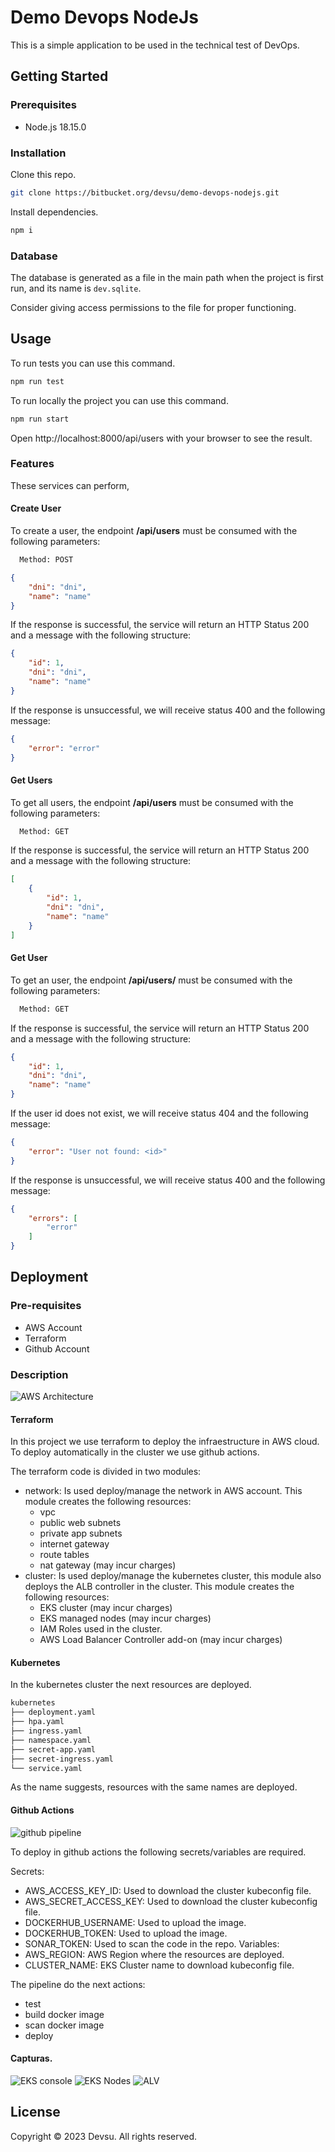 # Demo Devops NodeJs

This is a simple application to be used in the technical test of DevOps.

## Getting Started

### Prerequisites

- Node.js 18.15.0

### Installation

Clone this repo.

```bash
git clone https://bitbucket.org/devsu/demo-devops-nodejs.git
```

Install dependencies.

```bash
npm i
```

### Database

The database is generated as a file in the main path when the project is first run, and its name is `dev.sqlite`.

Consider giving access permissions to the file for proper functioning.

## Usage

To run tests you can use this command.

```bash
npm run test
```

To run locally the project you can use this command.

```bash
npm run start
```

Open http://localhost:8000/api/users with your browser to see the result.

### Features

These services can perform,

#### Create User

To create a user, the endpoint **/api/users** must be consumed with the following parameters:

```bash
  Method: POST
```

```json
{
    "dni": "dni",
    "name": "name"
}
```

If the response is successful, the service will return an HTTP Status 200 and a message with the following structure:

```json
{
    "id": 1,
    "dni": "dni",
    "name": "name"
}
```

If the response is unsuccessful, we will receive status 400 and the following message:

```json
{
    "error": "error"
}
```

#### Get Users

To get all users, the endpoint **/api/users** must be consumed with the following parameters:

```bash
  Method: GET
```

If the response is successful, the service will return an HTTP Status 200 and a message with the following structure:

```json
[
    {
        "id": 1,
        "dni": "dni",
        "name": "name"
    }
]
```

#### Get User

To get an user, the endpoint **/api/users/<id>** must be consumed with the following parameters:

```bash
  Method: GET
```

If the response is successful, the service will return an HTTP Status 200 and a message with the following structure:

```json
{
    "id": 1,
    "dni": "dni",
    "name": "name"
}
```

If the user id does not exist, we will receive status 404 and the following message:

```json
{
    "error": "User not found: <id>"
}
```

If the response is unsuccessful, we will receive status 400 and the following message:

```json
{
    "errors": [
        "error"
    ]
}
```
## Deployment

### Pre-requisites
- AWS Account
- Terraform
- Github Account

### Description

![AWS Architecture](docs/aws-devsu-test.png)

#### Terraform
In this project we use terraform to deploy the infraestructure in AWS cloud.
To deploy automatically in the cluster we use github actions.


The terraform code is divided in two modules:
- network: Is used deploy/manage the network in AWS account. This module creates the following resources:
    - vpc
    - public web subnets
    - private app subnets
    - internet gateway
    - route tables
    - nat gateway (may incur charges)
- cluster: Is used deploy/manage the kubernetes cluster, this module also deploys the ALB controller in the cluster.  This module creates the following resources:
    - EKS cluster (may incur charges)
    - EKS managed nodes (may incur charges)
    - IAM Roles used in the cluster.
    - AWS Load Balancer Controller add-on (may incur charges)

#### Kubernetes
In the kubernetes cluster the next resources are deployed.
```markdown
kubernetes
├── deployment.yaml
├── hpa.yaml
├── ingress.yaml
├── namespace.yaml
├── secret-app.yaml
├── secret-ingress.yaml
└── service.yaml
```
As the name suggests, resources with the same names are deployed.

#### Github Actions

![github pipeline](docs/github_pipeline.png)

To deploy in github actions the following secrets/variables are required.

Secrets:
- AWS_ACCESS_KEY_ID: Used to download the cluster kubeconfig file.
- AWS_SECRET_ACCESS_KEY: Used to download the cluster kubeconfig file.
- DOCKERHUB_USERNAME: Used to upload the image.
- DOCKERHUB_TOKEN: Used to upload the image.
- SONAR_TOKEN: Used to scan the code in the repo.
Variables:
- AWS_REGION: AWS Region where the resources are deployed.
- CLUSTER_NAME: EKS Cluster name to download kubeconfig file.

The pipeline do the next actions:
- test
- build docker image
- scan docker image
- deploy

#### Capturas.

![EKS console](docs/eks_console.png)
![EKS Nodes](docs/eks_nodes.png)
![ALV](docs/alb.png)

## License

Copyright © 2023 Devsu. All rights reserved.

